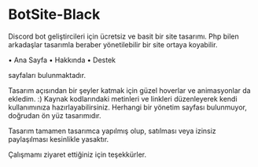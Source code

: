 # BotSite-Black

Discord bot geliştircileri için ücretsiz ve basit bir site tasarımı.
Php bilen arkadaşlar tasarımla beraber yönetilebilir bir site ortaya koyabilir.

• Ana Sayfa
• Hakkında
• Destek

sayfaları bulunmaktadır. 

Tasarım açısından bir şeyler katmak için güzel hoverlar ve animasyonlar da ekledim. :)
Kaynak kodlarındaki metinleri ve linkleri düzenleyerek kendi kullanımınıza hazırlayabilirsiniz.
Herhangi bir yönetim sayfası bulunmuyor, doğrudan ön yüz tasarımıdır.

Tasarım tamamen tasarımca yapılmış olup, satılması veya izinsiz paylaşılması kesinlikle yasaktır.

Çalışmamı ziyaret ettiğiniz için teşekkürler.

